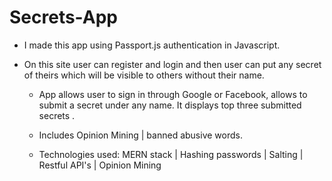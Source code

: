 # Secrets-App

- I made this app using Passport.js authentication in Javascript. 
- On this site user can register and login and then user can put any secret of theirs which will be visible to others without their name.



  - App allows user to sign in through Google or Facebook, allows to submit a secret under any name. It displays top three submitted secrets .
  
  - Includes Opinion Mining | banned abusive words.
  
  - Technologies used: MERN stack | Hashing passwords | Salting | Restful API's | Opinion Mining
